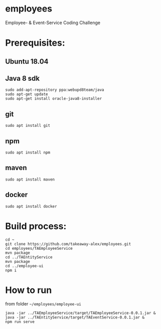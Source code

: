 # employees
Employee- & Event-Service Coding Challenge
# Prerequisites:
## Ubuntu 18.04

## Java 8 sdk

```
sudo add-apt-repository ppa:webupd8team/java
sudo apt-get update
sudo apt-get install oracle-java8-installer
```

## git

```
sudo apt install git
```

## npm

```
sudo apt install npm
```

## maven

```
sudo apt install maven
```

## docker

```
sudo apt install docker
```

# Build process:

```
cd ~
git clone https://github.com/takeaway-alex/employees.git
cd employees/TAEmployeeService
mvn package
cd ../TAEntityService
mvn package
cd ../employee-ui
npm i

```

# How to run
from folder ```~/employees/employee-ui```
```
java -jar ../TAEmployeeService/target/TAEmployeeService-0.0.1.jar &
java -jar ../TAEntityService/target/TAEventService-0.0.1.jar &
npm run serve

```

